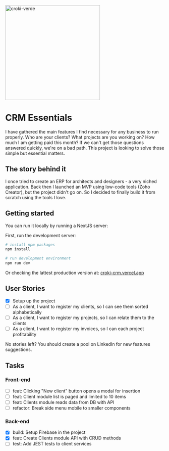 <img src="/croki-verde.PNG" alt="croki-verde" width="300"/>

# CRM Essentials

I have gathered the main features I find necessary for any business to run properly. Who are your clients? What projects are you working on? How much I am getting paid this month? If we can't get those questions answered quickly,  we're on a bad path. This project is looking to solve those simple but essential matters.

## The story behind it

I once tried to create an ERP for architects and designers - a very niched application. Back then I launched an MVP using low-code tools (Zoho Creator), but the project didn't go on. So I decided to finally build it from scratch using the tools I love.

## Getting started

You can run it locally by running a NextJS server:

First, run the development server:

```bash
# install npm packages
npm install

# run development environment
npm run dev
```

Or checking the lattest production version at: [croki-crm.vercel.app](https://croki-crm.vercel.app/)

## User Stories

- [X] Setup up the project
- [ ] As a client, I want to register my clients, so I can see them sorted alphabetically
- [ ] As a client, I want to register my projects, so I can relate them to the clients
- [ ] As a client, I want to register my invoices, so I can each project profitability

No stories left? You should create a pool on LinkedIn for new features suggestions.

## Tasks

### Front-end

- [ ] feat: Clicking "New client" button opens a modal for insertion
- [ ] feat: Client module list is paged and limited to 10 items
- [ ] feat: Clients module reads data from DB with API
- [ ] refactor: Break side menu mobile to smaller components

### Back-end

- [X] build: Setup Firebase in the project
- [X] feat: Create Clients module API with CRUD methods
- [ ] test: Add JEST tests to client services